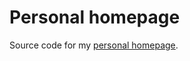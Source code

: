 Personal homepage
=================

Source code for my [personal homepage](https://vaughankildaire.github.io/).
